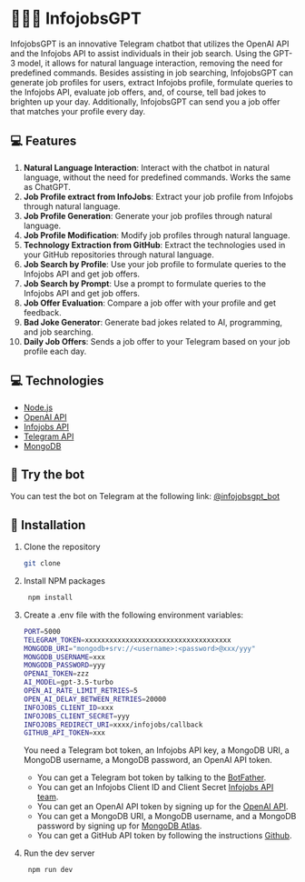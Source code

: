# 🧠🧑‍💼 InfojobsGPT

InfojobsGPT is an innovative Telegram chatbot that utilizes the OpenAI API and the Infojobs API to assist individuals in their job search. Using the GPT-3 model, it allows for natural language interaction, removing the need for predefined commands. Besides assisting in job searching, InfojobsGPT can generate job profiles for users, extract Infojobs profile, formulate queries to the Infojobs API, evaluate job offers, and, of course, tell bad jokes to brighten up your day. Additionally, InfojobsGPT can send you a job offer that matches your profile every day.

## 💻 Features

1. **Natural Language Interaction**: Interact with the chatbot in natural language, without the need for predefined commands. Works the same as ChatGPT.
2. **Job Profile extract from InfoJobs**: Extract your job profile from Infojobs through natural language.
3. **Job Profile Generation**: Generate your job profiles through natural language.
4. **Job Profile Modification**: Modify job profiles through natural language.
5. **Technology Extraction from GitHub**: Extract the technologies used in your GitHub repositories through natural language.
6. **Job Search by Profile**: Use your job profile to formulate queries to the Infojobs API and get job offers.
7. **Job Search by Prompt**: Use a prompt to formulate queries to the Infojobs API and get job offers.
8. **Job Offer Evaluation**: Compare a job offer with your profile and get feedback.
9. **Bad Joke Generator**: Generate bad jokes related to AI, programming, and job searching.
10. **Daily Job Offers**: Sends a job offer to your Telegram based on your job profile each day.

## 💻 Technologies

- [Node.js](https://nodejs.org/)
- [OpenAI API](https://platform.openai.com/)
- [Infojobs API](https://developer.infojobs.net/)
- [Telegram API](https://core.telegram.org/)
- [MongoDB](https://www.mongodb.com/)

## 📝 Try the bot

You can test the bot on Telegram at the following link: [@infojobsgpt_bot](https://t.me/infojobsgpt_bot)

## 📝 Installation

1. Clone the repository

    ```sh
    git clone
    ```

2. Install NPM packages

    ```sh
     npm install
    ```

3. Create a .env file with the following environment variables:

    ```sh
    PORT=5000
    TELEGRAM_TOKEN=xxxxxxxxxxxxxxxxxxxxxxxxxxxxxxxxxxxx
    MONGODB_URI="mongodb+srv://<username>:<password>@xxx/yyy"
    MONGODB_USERNAME=xxx
    MONGODB_PASSWORD=yyy
    OPENAI_TOKEN=zzz
    AI_MODEL=gpt-3.5-turbo
    OPEN_AI_RATE_LIMIT_RETRIES=5
    OPEN_AI_DELAY_BETWEEN_RETRIES=20000
    INFOJOBS_CLIENT_ID=xxx
    INFOJOBS_CLIENT_SECRET=yyy
    INFOJOBS_REDIRECT_URI=xxxx/infojobs/callback
    GITHUB_API_TOKEN=xxx
    ```

    You need a Telegram bot token, an Infojobs API key, a MongoDB URI, a MongoDB username, a MongoDB password, an OpenAI API token.

    - You can get a Telegram bot token by talking to the [BotFather](https://t.me/botfather).
    - You can get an Infojobs Client ID and Client Secret [Infojobs API team](https://developer.infojobs.net/).
    - You can get an OpenAI API token by signing up for the [OpenAI API](https://beta.openai.com/).
    - You can get a MongoDB URI, a MongoDB username, and a MongoDB password by signing up for [MongoDB Atlas](https://www.mongodb.com/cloud/atlas).
    - You can get a GitHub API token by following the instructions [Github](https://docs.github.com/en/github/authenticating-to-github/creating-a-personal-access-token).

4. Run the dev server

    ```sh
     npm run dev
    ```
